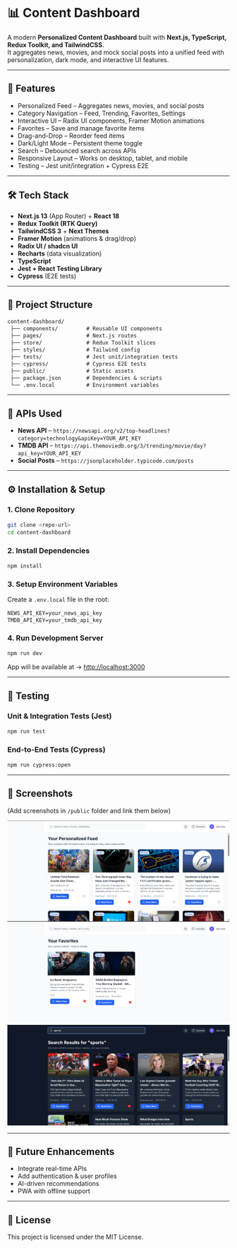 # 📊 Content Dashboard

A modern **Personalized Content Dashboard** built with **Next.js, TypeScript, Redux Toolkit, and TailwindCSS**.  
It aggregates news, movies, and mock social posts into a unified feed with personalization, dark mode, and interactive UI features.

---

## 🚀 Features
- Personalized Feed – Aggregates news, movies, and social posts
- Category Navigation – Feed, Trending, Favorites, Settings
- Interactive UI – Radix UI components, Framer Motion animations
- Favorites – Save and manage favorite items
- Drag-and-Drop – Reorder feed items
- Dark/Light Mode – Persistent theme toggle
- Search – Debounced search across APIs
- Responsive Layout – Works on desktop, tablet, and mobile
- Testing – Jest unit/integration + Cypress E2E

---

## 🛠 Tech Stack
- **Next.js 13** (App Router) + **React 18**
- **Redux Toolkit (RTK Query)**
- **TailwindCSS 3** + **Next Themes**
- **Framer Motion** (animations & drag/drop)
- **Radix UI / shadcn UI**
- **Recharts** (data visualization)
- **TypeScript**
- **Jest + React Testing Library**
- **Cypress** (E2E tests)

---

## 📂 Project Structure
```
content-dashboard/
 ├── components/         # Reusable UI components
 ├── pages/              # Next.js routes
 ├── store/              # Redux Toolkit slices
 ├── styles/             # Tailwind config
 ├── tests/              # Jest unit/integration tests
 ├── cypress/            # Cypress E2E tests
 ├── public/             # Static assets
 ├── package.json        # Dependencies & scripts
 └── .env.local          # Environment variables
```

---

## 🔑 APIs Used
- **News API** – `https://newsapi.org/v2/top-headlines?category=technology&apiKey=YOUR_API_KEY`
- **TMDB API** – `https://api.themoviedb.org/3/trending/movie/day?api_key=YOUR_API_KEY`
- **Social Posts** – `https://jsonplaceholder.typicode.com/posts`

---

## ⚙️ Installation & Setup
### 1. Clone Repository
```bash
git clone <repo-url>
cd content-dashboard
```

### 2. Install Dependencies
```bash
npm install
```

### 3. Setup Environment Variables
Create a `.env.local` file in the root:
```
NEWS_API_KEY=your_news_api_key
TMDB_API_KEY=your_tmdb_api_key
```

### 4. Run Development Server
```bash
npm run dev
```
App will be available at → [http://localhost:3000](http://localhost:3000)

---

## 🧪 Testing
### Unit & Integration Tests (Jest)
```bash
npm run test
```

### End-to-End Tests (Cypress)
```bash
npm run cypress:open
```

---

## 📸 Screenshots
(Add screenshots in `/public` folder and link them below)

![Dashboard Screenshot](public/1.png)
![Favourite Screenshot](public/2.png)
![Dark Mode with Search Screenshot](public/3.png)

---

## 🚀 Future Enhancements
- Integrate real-time APIs
- Add authentication & user profiles
- AI-driven recommendations
- PWA with offline support

---

## 📜 License
This project is licensed under the MIT License.
